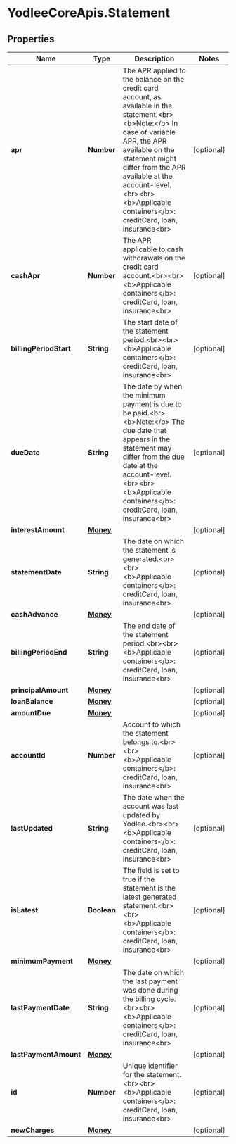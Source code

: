 # YodleeCoreApis.Statement

## Properties
Name | Type | Description | Notes
------------ | ------------- | ------------- | -------------
**apr** | **Number** | The APR applied to the balance on the credit card account, as available in the statement.&lt;br&gt;&lt;b&gt;Note:&lt;/b&gt; In case of variable APR, the APR available on the statement might differ from the APR available at the account-level.&lt;br&gt;&lt;br&gt;&lt;b&gt;Applicable containers&lt;/b&gt;: creditCard, loan, insurance&lt;br&gt; | [optional] 
**cashApr** | **Number** | The APR applicable to cash withdrawals on the credit card account.&lt;br&gt;&lt;br&gt;&lt;b&gt;Applicable containers&lt;/b&gt;: creditCard, loan, insurance&lt;br&gt; | [optional] 
**billingPeriodStart** | **String** | The start date of the statement period.&lt;br&gt;&lt;br&gt;&lt;b&gt;Applicable containers&lt;/b&gt;: creditCard, loan, insurance&lt;br&gt; | [optional] 
**dueDate** | **String** | The date by when the minimum payment is due to be paid.&lt;br&gt;&lt;b&gt;Note:&lt;/b&gt; The due date that appears in the statement may differ from the due date at the account-level.&lt;br&gt;&lt;br&gt;&lt;b&gt;Applicable containers&lt;/b&gt;: creditCard, loan, insurance&lt;br&gt; | [optional] 
**interestAmount** | [**Money**](Money.md) |  | [optional] 
**statementDate** | **String** | The date on which the statement is generated.&lt;br&gt;&lt;br&gt;&lt;b&gt;Applicable containers&lt;/b&gt;: creditCard, loan, insurance&lt;br&gt; | [optional] 
**cashAdvance** | [**Money**](Money.md) |  | [optional] 
**billingPeriodEnd** | **String** | The end date of the statement period.&lt;br&gt;&lt;br&gt;&lt;b&gt;Applicable containers&lt;/b&gt;: creditCard, loan, insurance&lt;br&gt; | [optional] 
**principalAmount** | [**Money**](Money.md) |  | [optional] 
**loanBalance** | [**Money**](Money.md) |  | [optional] 
**amountDue** | [**Money**](Money.md) |  | [optional] 
**accountId** | **Number** | Account to which the statement belongs to.&lt;br&gt;&lt;br&gt;&lt;b&gt;Applicable containers&lt;/b&gt;: creditCard, loan, insurance&lt;br&gt; | [optional] 
**lastUpdated** | **String** | The date when the account was last updated by Yodlee.&lt;br&gt;&lt;br&gt;&lt;b&gt;Applicable containers&lt;/b&gt;: creditCard, loan, insurance&lt;br&gt; | [optional] 
**isLatest** | **Boolean** | The field is set to true if the statement is the latest generated statement.&lt;br&gt;&lt;br&gt;&lt;b&gt;Applicable containers&lt;/b&gt;: creditCard, loan, insurance&lt;br&gt; | [optional] 
**minimumPayment** | [**Money**](Money.md) |  | [optional] 
**lastPaymentDate** | **String** | The date on which the last payment was done during the billing cycle.&lt;br&gt;&lt;br&gt;&lt;b&gt;Applicable containers&lt;/b&gt;: creditCard, loan, insurance&lt;br&gt; | [optional] 
**lastPaymentAmount** | [**Money**](Money.md) |  | [optional] 
**id** | **Number** | Unique identifier for the statement.&lt;br&gt;&lt;br&gt;&lt;b&gt;Applicable containers&lt;/b&gt;: creditCard, loan, insurance&lt;br&gt; | [optional] 
**newCharges** | [**Money**](Money.md) |  | [optional] 
